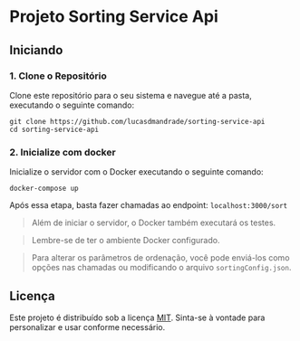 # Projeto Sorting Service Api

## Iniciando

### 1. Clone o Repositório

Clone este repositório para o seu sistema e navegue até a pasta, executando o seguinte comando:

```
git clone https://github.com/lucasdmandrade/sorting-service-api
cd sorting-service-api
```

### 2. Inicialize com docker

Inicialize o servidor com o Docker executando o seguinte comando:

```
docker-compose up
```

Após essa etapa, basta fazer chamadas ao endpoint: `localhost:3000/sort`

> Além de iniciar o servidor, o Docker também executará os testes.

> Lembre-se de ter o ambiente Docker configurado.

> Para alterar os parâmetros de ordenação, você pode enviá-los como opções nas chamadas ou modificando o arquivo `sortingConfig.json`.

## Licença

Este projeto é distribuído sob a licença [MIT](LICENSE). Sinta-se à vontade para personalizar e usar conforme necessário.
